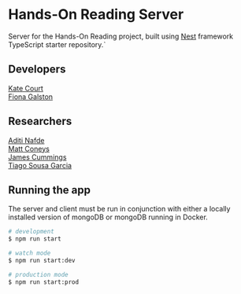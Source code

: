 # Hands-On Reading Server
Server for the Hands-On Reading project, built using [Nest](https://github.com/nestjs/nest) framework TypeScript starter repository.`

## Developers
[Kate Court](www.github.com/katecourt)   
[Fiona Galston](https://github.com/fiona-galston)

## Researchers
[Aditi Nafde](https://www.ncl.ac.uk/elll/staff/profile/aditinafde.html#background)   
[Matt Coneys](https://www.ncl.ac.uk/elll/staff/profile/matthewconeys.html#background)   
[James Cummings](https://www.ncl.ac.uk/elll/staff/profile/jamescummings.html#background)    
[Tiago Sousa Garcia](https://www.ncl.ac.uk/elll/staff/profile/tiagosousa-garcia.html#publications)   

## Running the app
The server and client must be run in conjunction with either a locally installed version of mongoDB or mongoDB running in Docker.



```bash
# development
$ npm run start

# watch mode
$ npm run start:dev

# production mode
$ npm run start:prod
```


